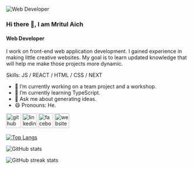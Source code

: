 ![Web Developer](https://res.cloudinary.com/dvaclg6kh/image/upload/v1730356498/github-header-image_1_cmkxzc.png)

### Hi there 👋, I am Mritul Aich
#### Web Developer

I work on front-end web application development. I gained experience in making little creative websites. My goal is to learn updated knowledge that will help me make those projects more dynamic. 

Skills: JS / REACT / HTML / CSS / NEXT

- 🔭 I’m currently working on a team project and a workshop. 
- 🌱 I’m currently learning TypeScript. 
- 💬 Ask me about generating ideas. 
- 😄 Pronouns: He. 


[<img src='https://cdn.jsdelivr.net/npm/simple-icons@3.0.1/icons/github.svg' alt='github' height='40'>](https://github.com/MritulAich)  [<img src='https://cdn.jsdelivr.net/npm/simple-icons@3.0.1/icons/linkedin.svg' alt='linkedin' height='40'>](https://www.linkedin.com/in/https://www.linkedin.com/in/mritul-aich-developer//)  [<img src='https://cdn.jsdelivr.net/npm/simple-icons@3.0.1/icons/facebook.svg' alt='facebook' height='40'>](https://www.facebook.com/https://www.facebook.com/mritulaich)  [<img src='https://cdn.jsdelivr.net/npm/simple-icons@3.0.1/icons/icloud.svg' alt='website' height='40'>](https://portfolio-mritul-aich.netlify.app/)  

[![Top Langs](https://github-readme-stats.vercel.app/api/top-langs/?username=MritulAich)](https://github.com/anuraghazra/github-readme-stats)

![GitHub stats](https://github-readme-stats.vercel.app/api?username=MritulAich&show_icons=true)  

![GitHub streak stats](https://streak-stats.demolab.com/?user=MritulAich)  

